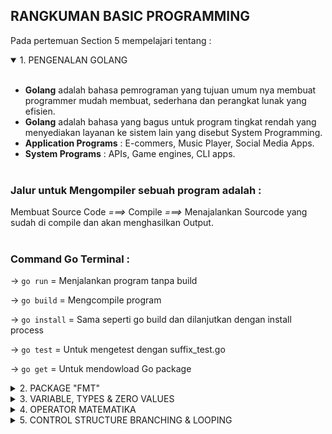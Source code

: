 ## RANGKUMAN BASIC PROGRAMMING

Pada pertemuan Section 5 mempelajari tentang :

<details open>
<summary>1. PENGENALAN GOLANG</summary>
<br>

- **Golang** adalah bahasa pemrograman yang tujuan umum nya membuat programmer mudah membuat, sederhana dan perangkat lunak yang efisien.
  <br>
- **Golang** adalah bahasa yang bagus untuk program tingkat rendah yang menyediakan layanan ke sistem lain yang disebut System Programming.
  <br>
- **Application Programs** : E-commers, Music Player, Social Media Apps.
  <br>
- **System Programs** : APIs, Game engines, CLI apps.
  <br>
  <br>

### Jalur untuk Mengompiler sebuah program adalah :

Membuat Source Code _===>_ Compile _===>_ Menajalankan Sourcode yang sudah di compile dan akan menghasilkan Output.
<br>
<br>

### Command Go Terminal :

-> `go run` = Menjalankan program tanpa build
<br>

-> `go build` = Mengcompile program
<br>

-> `go install` = Sama seperti go build dan dilanjutkan dengan install process
<br>

-> `go test` = Untuk mengetest dengan suffix_test.go
<br>

-> `go get` = Untuk mendowload Go package

</details>

<details>
<summary>2. PACKAGE "FMT"</summary>
<br>

**Output** :
<br>

- `fmt.Printf()` = Untuk mendeklarasikan format verb
  <br>
- `fmt.Prinln()` = Untuk mencetak baris baru
  <br>
- `fmt.Sprintf()` = Untuk mencetak String dan mendeklarasikan format verb String
  <br>
  <br>

**Scanning** :
<br>

- `fmt.Scanln()` = Untuk membuat inputan
  <br>
  <br>

**Format Verb** : %T, %v, %s, %q, %d

</details>

<details>
<summary>3. VARIABLE, TYPES & ZERO VALUES</summary>
<br>

**Variable** digunakan untuk menyimpan informasi dalam program komputer, mereka menyediakan cara pelabelan data dengan nama deskriptif dan mereka memiliki tipe data (Integer, String, Boolean)
<br>
<br>

**Data Types** :
<br>
-> Boolean = True dan False
<br>
-> Numeric = Interger, Float, Complex
<br>
-> String
<br>
<br>

**Type Declaration** :
<br>

==> `var (variable_name) (type_data)`
<br>

==> `var (variable_name) (type_data) = (value)`
<br>

==> `(variable_name) := (value)`
<br>
<br>

### Zero Value adalah Default Value yang ada di tipe-tipe data

Contohnya :
<br>

- Boolean = false
- <br>
- Float = 0.0
- <br>
- Integer = 0
- <br>
- String = ""
<br>
<br>
</details>

<details>
<summary>4. OPERATOR MATEMATIKA</summary>
<br>

- `+`(Addition) = Operator nambahan
- `-`(Subtraction) = Operator pengurangan
- `/`(Division) = Operator pembagian
- `*`(Multiplication) = Operator perkalian
- `%`(Modulo) = Operator sisa hasil bagi
- `++`(Increment) = Operator untuk menambahan keatas
- `--`(Decremnet) = Operator untuk mengurangi kebawah
  <br>
  <br>

### Operator di Golang :

- Arihmetic = `+`, `-`, `\*`, `/`, `%`, `++`, `--`
  <br>

- Comparison = `==`, `!=`, `>`, `<`, `>=`, `<=`
  <br>

- Logical = `&&`, `||`, `!`
  <br>

- Bitwise = `&`, `|`, `^`, `<<` , `>>`
  <br>

- Assigment = `=`, `+=`, `-=`, `*=`, `/=`, `%=`, `<<=`, `>>=`, `&=`, `^=`, `|=`
  <br>

- Miscellaneous = `&`(array), `*`(pointer)
</details>

<details>
<summary>5. CONTROL STRUCTURE BRANCHING & LOOPING</summary>
<br>

Hanya ada beberapa Struktur Control di Go, untuk bercabang kita menggunakan `IF` dan `SWITCH` , untuk perulangan loop kita menggunakan `FOR`

### Contoh IF Statment :

```go
var umur = 17

if umur >= 5 {
    fmt.Println("Anda Masih Muda")
}

if umurayah := 9; umurayah < umur {
    fmt.Println(umurayah)
}
```

<br>
<br>

### Contoh IF ELSE Statment :

```go
jam := 15

if jam < 12 {
    fmt.Println("Selamat Pagi")
}else if jam < 18 {
    fmt.Println("Selamat Sore")
}else {
    fmt.Println("Selamat malam")
}
```

`Output : Selamat Sore`
<br>
<br>

### Contoh Nested IF Statment :

```go
var v1 int = 400
var v2 int = 700

if v1 == 400 {
    if v2 == 700 {
        fmt.Println("Value of v1 is 400 abd v2 is 700")
    }
}
```

<br>
<br>

### Contoh SWICTH Statment :

```go
var today int = 2

switch today {
    case 1:
        fmt.Println("Today is Monday")
    case 2:
        fmt.Println("Tooday is Tuesday")
    case 3:
        fmt.Println("Invalid Date")
}
```

`Output : Today is Tueday`
<br>
<br>

### Contoh LOOP Statment :

```go
package main

import "fmt"

func main(){
    for i:=0;i < 5;i++{
        fmt.Println(i)
    }
}
```

`Output :`
`0`
`1`
`2`
`3`
`4`
<br>
<br>

### Contoh LOOP String Statment :

```go
package main

import "fmt"

func main(){
    sentence := "Hello";

    for i:=0; i < len(sentence); i++ {
        fmt.Println(string(sentence[i]))
    }

    for pos, char := range sentence {
        fmt.Printf("character %c starts at byt position %d", char, pos)
    }
}
```

<br>
<br>

### Contoh Advance LOOPING :

```go
package main

import "fmt"

func main(){
    n := 5

    for i := 0; i < n; i++ {
        for j := 0; j <= i ; j++ {
            fmt.Print("*")
        }
        fmt.Println()
    }
}
```

</details>
